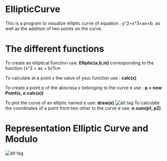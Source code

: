 # EllipticCurve
This is a program to visualize elliptic curve of equation :
y^2=x^3+ax+b; as well as the addition of two points on the curve.


# The different functions
To create an elliptical function use: **Elliptic(a,b,m)** corresponding to the function (x^3 + ax + b)%m 

To calculate at a point x the value of your function use : **calc(x)**

To create a point p of the abscissa x belonging to the curve e use :  **p = new Point(x, e.calc(x))**

To plot the curve of an elliptic named e use: **draw(e)**
![alt tag](https://user-images.githubusercontent.com/32454889/31433775-a581fbc0-ae7a-11e7-8ce6-4538093e4afa.PNG)
To calculate the coordinates of a point from two other to the curve e use: **e.sum(p1, p2)** 

# Representation Elliptic Curve and Modulo
![alt tag](https://user-images.githubusercontent.com/32454889/31430973-ae3d61f8-ae72-11e7-96f1-c41a9287d0a5.PNG "equation curve : y2=x^3-1x+1mod(11)")
